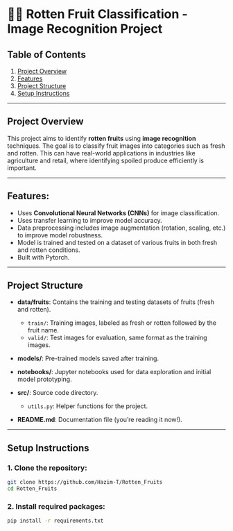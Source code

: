 # 🍎🍌 Rotten Fruit Classification - Image Recognition Project

## Table of Contents
1. [Project Overview](#project-overview)
2. [Features](#features)
3. [Project Structure](#project-structure)
4. [Setup Instructions](#setup-instructions)

---

## Project Overview

This project aims to identify **rotten fruits** using **image recognition** techniques. The goal 
is to classify fruit images into categories such as fresh and rotten. This can have real-world 
applications in industries like agriculture and retail, where identifying spoiled produce efficiently 
is important.

---

## Features:
- Uses **Convolutional Neural Networks (CNNs)** for image classification.
- Uses transfer learning to improve model accuracy.
- Data preprocessing includes image augmentation (rotation, scaling, etc.) to improve model robustness.
- Model is trained and tested on a dataset of various fruits in both fresh and rotten conditions.
- Built with Pytorch.

---

## Project Structure

- **data/fruits**: Contains the training and testing datasets of fruits (fresh and rotten).
  - `train/`: Training images, labeled as fresh or rotten followed by the fruit name.
  - `valid/`: Test images for evaluation, same format as the training images.

- **models/**: Pre-trained models saved after training.

- **notebooks/**: Jupyter notebooks used for data exploration and initial model prototyping.

- **src/**: Source code directory.
  - `utils.py`: Helper functions for the project.

- **README.md**: Documentation file (you’re reading it now!).

---

## Setup Instructions

### 1. Clone the repository:

```bash
git clone https://github.com/Hazim-T/Rotten_Fruits
cd Rotten_Fruits
```

### 2. Install required packages:
```bash
pip install -r requirements.txt
```
